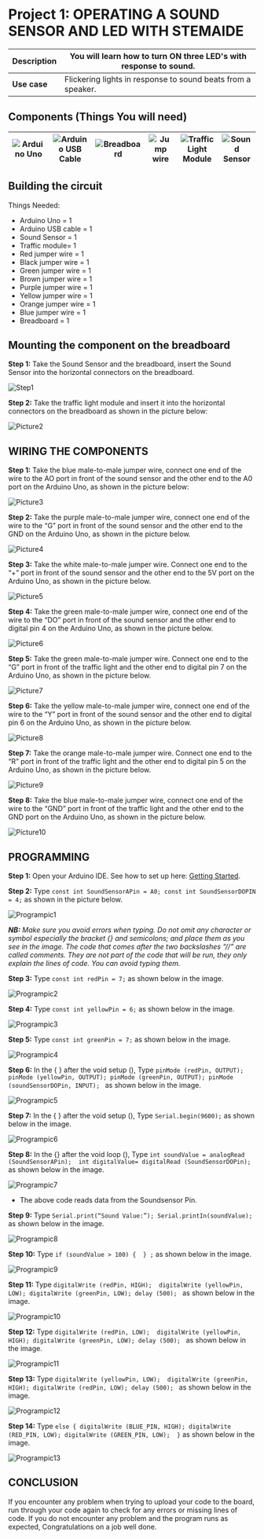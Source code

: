 # Project 1: OPERATING A SOUND SENSOR AND LED WITH STEMAIDE

| **Description** | You will learn how to turn ON three LED's with response to sound.  |
|------------------|----------------------------------------------------------------|
| **Use case**     | Flickering lights in response to sound beats from a speaker. |

## Components (Things You will need)

| ![Arduino Uno](../../assets/components/arduino.png) | ![Arduino USB Cable](../../assets/components/USB_Cable.png) | ![Breadboard](../../assets/components/breadboard.png) |![Jump wire](../../assets/components/jump_wire.png)|![Traffic Light Module](../../assets/2.0/3.3.Traffic_Light_STEMAIDE/Traffic_Light_Module.png)|![Sound Sensor](../../assets/2.0/7.3.SoundSensor%20+%20Traffic/SoundSensor.png)|
|-------------------------|-------------------------|-------------------------|-------------------------|------------------------|--------------------------|

## Building the circuit

Things Needed:

- Arduino Uno = 1  
- Arduino USB cable = 1
- Sound Sensor  = 1
- Traffic module= 1
- Red jumper wire = 1
- Black jumper wire = 1
- Green jumper wire = 1
- Brown jumper wire = 1
- Purple jumper wire = 1
- Yellow jumper wire = 1
- Orange jumper wire = 1
- Blue jumper wire = 1
- Breadboard = 1


## Mounting the component on the breadboard

**Step 1:** Take the Sound Sensor and the breadboard, insert the Sound Sensor into the horizontal connectors on the breadboard.

![Step1](../../assets/2.0/7.3.SoundSensor%20+%20Traffic/Step1pic.jpg)

**Step 2:** Take the traffic light module and insert it into the horizontal connectors on the breadboard as shown in the picture below:

![Picture2](../../assets/2.0/7.3.SoundSensor%20+%20Traffic/Step2pic2.jpg)


## WIRING THE COMPONENTS

**Step 1:** Take the blue male-to-male jumper wire, connect one end of the wire to the AO port in front of the sound sensor and the other end to the A0 port on the Arduino Uno, as shown in the picture below:

![Picture3](../../assets/2.0/7.3.SoundSensor%20+%20Traffic/Wiringpic1.jpg)


**Step 2:** Take the purple male-to-male jumper wire, connect one end of the wire to the “G” port in front of the sound sensor and the other end to the GND on the Arduino Uno, as shown in the picture below.

![Picture4](../../assets/2.0/7.3.SoundSensor%20+%20Traffic/Wiringpic2.jpg)

**Step 3:** Take the white male-to-male jumper wire. Connect one end to the “+” port in front of the sound sensor and the other end to the 5V port on the Arduino Uno, as shown in the picture below.

![Picture5](../../assets/2.0/7.3.SoundSensor%20+%20Traffic/Wiringpic3.jpg)

**Step 4:** Take the green male-to-male jumper wire, connect one end of the wire to the “DO” port in front of the sound sensor and the other end to digital pin 4 on the Arduino Uno, as shown in the picture below.

![Picture6](../../assets/2.0/7.3.SoundSensor%20+%20Traffic/Wiringpic4.jpg)

**Step 5:** Take the green male-to-male jumper wire. Connect one end to the “G” port in front of the traffic light and the other end to digital pin 7 on the Arduino Uno, as shown in the picture below.

![Picture7](../../assets/2.0/7.3.SoundSensor%20+%20Traffic/Wiringpic5.jpg)

**Step 6:** Take the yellow male-to-male jumper wire, connect one end of the wire to the “Y” port in front of the sound sensor and the other end to digital pin 6 on the Arduino Uno, as shown in the picture below.

![Picture8](../../assets/2.0/7.3.SoundSensor%20+%20Traffic/Wiringpic6.jpg)

**Step 7:** Take the orange male-to-male jumper wire. Connect one end to the “R” port in front of the traffic light and the other end to digital pin 5 on the Arduino Uno, as shown in the picture below.

![Picture9](../../assets/2.0/7.3.SoundSensor%20+%20Traffic/Wiringpic7.jpg)

**Step 8:** Take the blue male-to-male jumper wire, connect one end of the wire to the “GND” port in front of the traffic light and the other end to the GND port on the Arduino Uno, as shown in the picture below.

![Picture10](../../assets/2.0/7.3.SoundSensor%20+%20Traffic/Wiringpic8.jpg)


## PROGRAMMING

**Step 1:** Open your Arduino IDE. See how to set up here: [Getting Started](../../../../README.md#getting-started).

**Step 2:** Type ``` const int SoundSensorAPin = A0; const int SoundSensorDOPIN = 4; ``` as shown in the picture below.

![Programpic1](../../assets/2.0/7.3.SoundSensor%20+%20Traffic/Programpic1.png)

_**NB:** Make sure you avoid errors when typing. Do not omit any character or symbol especially the bracket {} and semicolons; and place them as you see in the image. The code that comes after the two  backslashes “//” are called comments. They are not part of the code that will be run, they only explain the lines of code. You can avoid typing them._

**Step 3:** Type ``` const int redPin = 7; ``` as shown below in the image.

![Programpic2](../../assets/2.0/7.3.SoundSensor%20+%20Traffic/Programpic2.png)





**Step 4:** Type ``` const int yellowPin = 6; ``` as shown below in the image.

![Programpic3](../../assets/2.0/7.3.SoundSensor%20+%20Traffic/Programpic3.png)

**Step 5:** Type ``` const int greenPin = 7; ``` as shown below in the image.

![Programpic4](../../assets/2.0/7.3.SoundSensor%20+%20Traffic/Programpic4.png)

**Step 6:** In the { } after the void setup (),
Type ``` pinMode (redPin, OUTPUT);
pinMode (yellowPin, OUTPUT);
pinMode (greenPin, OUTPUT);
pinMode (soundSensorDOPin, INPUT); 
    ``` as shown below in the image.

![Programpic5](../../assets/2.0/7.3.SoundSensor%20+%20Traffic/Programpic5.png)

**Step 7:** In the { } after the void setup (), Type ``` Serial.begin(9600); ``` as shown below in the image.

![Programpic6](../../assets/2.0/7.3.SoundSensor%20+%20Traffic/Programpic6.png)

**Step 8:** In the {} after the void loop (), Type 
    ``` int soundValue = analogRead (SoundSensorAPin); 
        int digitalValue= digitalRead (SoundSensorDOPin); 
    ``` as shown below in the image.

![Programpic7](../../assets/2.0/7.3.SoundSensor%20+%20Traffic/Programpic7.png)

- The above code reads data from the Soundsensor Pin.

**Step 9:** Type ``` Serial.print(“Sound Value:”);
	        Serial.printIn(soundValue);
                  ``` as shown below in the image.

![Programpic8](../../assets/2.0/7.3.SoundSensor%20+%20Traffic/Programpic8.png)

**Step 10:** Type ``` if (soundValue > 100) {  } ; ``` as shown below in the image.

![Programpic9](../../assets/2.0/7.3.SoundSensor%20+%20Traffic/Programpic9.png)

**Step 11:** Type  ``` digitalWrite (redPin, HIGH); 
           digitalWrite (yellowPin, LOW);
           digitalWrite (greenPin, LOW);
	       delay (500); 
                    ``` as shown below in the image.

![Programpic10](../../assets/2.0/7.3.SoundSensor%20+%20Traffic/Programpic10.png)

**Step 12:** Type ``` digitalWrite (redPin, LOW); 
            digitalWrite (yellowPin, HIGH);
            digitalWrite (greenPin, LOW);
	         delay (500); 
                  ``` as shown below in the image.

![Programpic11](../../assets/2.0/7.3.SoundSensor%20+%20Traffic/Programpic11.png)

**Step 13:** Type ``` digitalWrite (yellowPin, LOW); 
           digitalWrite (greenPin, HIGH);
           digitalWrite (redPin, LOW);
	       delay (500); 
                  ``` as shown below in the image.

![Programpic12](../../assets/2.0/7.3.SoundSensor%20+%20Traffic/Programpic12.png)



**Step 14:** Type ``` else {
             digitalWrite (BLUE_PIN, HIGH);
             digitalWrite (RED_PIN, LOW);
             digitalWrite (GREEN_PIN, LOW);  }
                 ``` as shown below in the image.

![Programpic13](../../assets/2.0/7.3.SoundSensor%20+%20Traffic/Programpic13.png)


## CONCLUSION
If you encounter any problem when trying to upload your code to the board, run through your code again to check for any errors or missing lines of code. If you do not encounter any problem and the program runs as expected, Congratulations on a job well done. 
